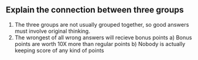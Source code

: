 ## Explain the connection between three groups

1) The three groups are not usually grouped together, so good answers must involve original thinking.
2) The wrongest of all wrong answers will recieve bonus points
  a) Bonus points are worth 10X more than regular points
  b) Nobody is actually keeping score of any kind of points
